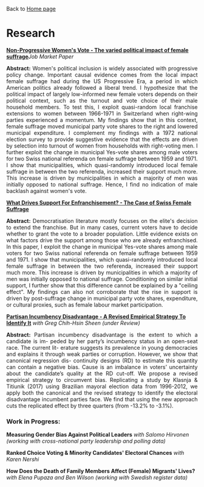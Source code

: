 Back to [Home page](/README.md)

# Research

[**Non-Progressive Women's Vote - The varied political impact of female suffrage**](https://www.dropbox.com/s/a461yj31hjfvs0l/Hofstetter%20Suffrage.pdf?dl=0)*Job Market Paper*

<p align = 'justify'> <b>Abstract:</b> Women's political inclusion is widely associated with progressive policy change. Important causal evidence comes from the local impact female suffrage had during the US Progressive Era, a period in which American politics already followed a liberal trend. I hypothesize that the political impact of largely low-informed new female voters depends on their political context, such as the turnout and vote choice of their male household members. To test this, I exploit quasi-random local franchise extensions to women between 1966-1971 in Switzerland when right-wing parties experienced a momentum. My findings show that in this context, female suffrage moved municipal party vote shares to the right and lowered municipal expenditure. I complement my findings with a 1972 national election survey to provide suggestive evidence that the effects are driven by selection into turnout of women from households with right-voting men. I further exploit the change in municipal Yes-vote shares among male voters for two Swiss national referenda on female suffrage between 1959 and 1971. I show that municipalities, which quasi-randomly introduced local female suffrage in between the two referenda, increased their support much more. This increase is driven by municipalities in which a majority of men was initially opposed to national suffrage. Hence, I find no indication of male backlash against women's vote.</p>

[**What Drives Support For Enfranchisement? - The Case of Swiss Female Suffrage**](https://www.dropbox.com/s/uxnak7gulrm8n8d/Hofstetter%20Democratization.pdf?dl=0)

<p align = 'justify'> <b>Abstract:</b> Democratisation literature mostly focuses on the elite's decision to extend the franchise. But in many cases, current voters have to decide whether to grant the vote to a broader population. Little evidence exists on what factors drive the support among those who are already enfranchised. In this paper, I exploit the change in municipal Yes-vote shares among male voters for two Swiss national referenda on female suffrage between 1959 and 1971. I show that municipalities, which quasi-randomly introduced local female suffrage in between the two referenda, increased their support much more. This increase is driven by municipalities in which a majority of men was initially opposed to national suffrage. Conditioning on similar initial support, I further show that this difference cannot be explained by a "ceiling effect". My findings can also not corroborate that the rise in support is driven by post-suffrage change in municipal party vote shares, expenditure, or cultural proxies, such as female labour market participation.</p>

[**Partisan Incumbency Disadvantage - A Revised Empirical Strategy To Identify It**](https://www.dropbox.com/s/49yv42vtyuin12d/pid_bjps_sep2021.pdf?dl=0) *with Greg Chih-Hsin Sheen (under Review)*

<p align = 'justify'> <b>Abstract:</b> Partisan incumbency disadvantage is the extent to which a candidate is im- peded by her party’s incumbency status in an open-seat race. The current lit- erature suggests its prevalence in young democracies and explains it through weak parties or corruption. However, we show that canonical regression dis- continuity designs (RD) to estimate this quantity can contain a negative bias. Cause is an imbalance in voters’ uncertainty about the candidate’s quality at the RD cut-off. We propose a revised empirical strategy to circumvent bias. Replicating a study by Klasnja & Titiunik (2017) using Brazilian mayoral election data from 1996-2012, we apply both the canonical and the revised strategy to identify the electoral disadvantage incumbent parties face. We find that using the new approach cuts the replicated effect by three quarters (from -13.2% to -3.1%).</p>

### Work in Progress:

**Measuring Gender Bias Against Political Leaders** *with Salomo Hirvonen (working with cross-national party leadership and polling data)*

**Ranked Choice Voting \& Minority Candidates' Electoral Chances** *with Karen Nershi*

**How Does the Death of Family Members Affect (Female) Migrants' Lives?** *with Elena Pupaza and Ben Wilson (working with Swedish register data)*
